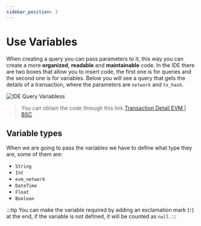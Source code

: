 ```yaml
---
sidebar_position: 3
---
```


# Use Variables

When creating a query you can pass parameters to it, this way you can create a more **organized**, **readable** and **maintainable** code.
In the IDE there are two boxes that allow you to insert code, the first one is for queries and the second one is for variables. Below you will see a query that gets the details of a transaction, where the parameters are `network` and `tx_hash`.

![IDE Query Variabless](/img/ide/query_variables.png)

> You can obtain the code through this link [Transaction Detail EVM | BSC](https://graphql.bitquery.io/ide/Transaction-Detail-EVM--BSC)


## Variable types

When we are going to pass the variables we have to define what type they are, some of them are:

- `String`
- `Int`
- `evm_network`
- `DateTime`
- `Float`
- `Boolean`

:::tip
You can make the variable required by adding an exclamation mark (`!`) at the end, if the variable is not defined, it will be counted as `null`.
:::